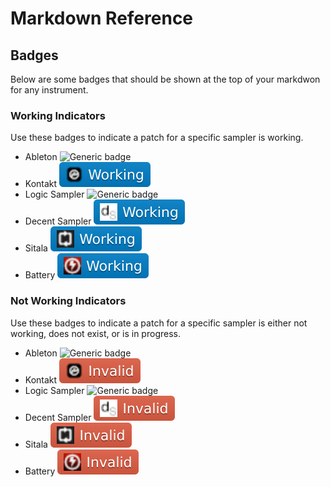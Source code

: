 # Markdown Reference

## Badges
Below are some badges that should be shown at the top of your markdwon for any instrument.
### Working Indicators
Use these badges to indicate a patch for a specific sampler is working.
* Ableton ![Generic badge](https://img.shields.io/badge/-Working-blue?logo=abletonlive)
* Kontakt ![Generic badge](../docs/img/samplers/Kontakt-Working-blue.svg)
* Logic Sampler ![Generic badge](https://img.shields.io/badge/-Working-blue?logo=apple)
* Decent Sampler ![Generic badge](../docs/img/samplers/DS-Working-blue.svg)
* Sitala ![Generic badge](../docs/img/samplers/Sitala-Working-blue.svg)
* Battery ![Generic badge](../docs/img/samplers/Battery-Working-blue.svg)
### Not Working Indicators
Use these badges to indicate a patch for a specific sampler is either not working, does not exist, or is in progress.
* Ableton ![Generic badge](https://img.shields.io/badge/-Invalid-red?logo=abletonlive)
* Kontakt ![Generic badge](../docs/img/samplers/Kontakt-Invalid-red.svg)
* Logic Sampler ![Generic badge](https://img.shields.io/badge/-Invalid-red?logo=apple)
* Decent Sampler ![Generic badge](../docs/img/samplers/DS-Invalid-red.svg)
* Sitala ![Generic badge](../docs/img/samplers/Sitala-Invalid-red.svg)
* Battery ![Generic badge](../docs/img/samplers/Battery-Invalid-red.svg)
